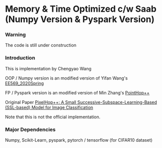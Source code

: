 # Memory & Time Optimized c/w Saab (Numpy Version & Pyspark Version)

### Warning
The code is still under construction

### Introduction
This is implementation by Chengyao Wang

OOP / Numpy version is an modified version of Yifan Wang's [EE569_2020Spring](https://github.com/USC-MCL/EE569_2020Spring)

FP / Pyspark version is an modified version of Min Zhang's [PointHop++](https://github.com/minzhang-1/PointHop-PointHop2_Spark)

Original Paper [PixelHop++: A Small Successive-Subspace-Learning-Based (SSL-based) Model for Image Classification](https://arxiv.org/abs/2002.03141)

Note that this is not the official implementation.

### Major Dependencies
Numpy, Scikit-Learn, pyspark, pytorch / tensorflow (for CIFAR10 dataset)
